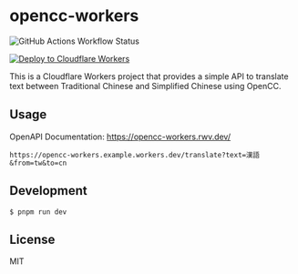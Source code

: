 # opencc-workers

![GitHub Actions Workflow Status](https://img.shields.io/github/actions/workflow/status/rwv/opencc-workers/deploy.yml)


[![Deploy to Cloudflare Workers](https://deploy.workers.cloudflare.com/button)](https://deploy.workers.cloudflare.com/?url=https://github.com/rwv/opencc-workers)

This is a Cloudflare Workers project that provides a simple API to translate text between Traditional Chinese and Simplified Chinese using OpenCC.

## Usage

OpenAPI Documentation: https://opencc-workers.rwv.dev/

```
https://opencc-workers.example.workers.dev/translate?text=漢語&from=tw&to=cn
```

## Development

```
$ pnpm run dev
```

## License

MIT
